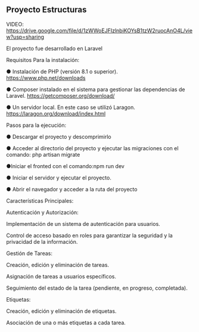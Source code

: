 ## Proyecto Estructuras

VIDEO: https://drive.google.com/file/d/1zWWoEJFIzlnbiKOYsB1tzW2ruocAnO4L/view?usp=sharing

El proyecto fue desarrollado en Laravel

Requisitos Para la instalación:

● Instalación de PHP (versión 8.1 o superior). https://www.php.net/downloads

● Composer instalado en el sistema para gestionar las dependencias de Laravel. https://getcomposer.org/download/

● Un servidor local. En este caso se utilizó Laragon. https://laragon.org/download/index.html

Pasos para la ejecución:

● Descargar el proyecto y descomprimirlo

● Acceder al directorio del proyecto y ejecutar las migraciones con el comando: php artisan migrate

●Iniciar el fronted con el comando:npm run dev

● Iniciar el servidor y ejecutar el proyecto.

● Abrir el navegador y acceder a la ruta del proyecto

Características Principales:

Autenticación y Autorización:

Implementación de un sistema de autenticación para usuarios.

Control de acceso basado en roles para garantizar la seguridad y la privacidad de la información.

Gestión de Tareas:

Creación, edición y eliminación de tareas.

Asignación de tareas a usuarios específicos.

Seguimiento del estado de la tarea (pendiente, en progreso, completada).

Etiquetas:

Creación, edición y eliminación de etiquetas.

Asociación de una o más etiquetas a cada tarea.
